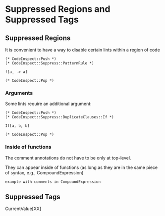 
# Suppressed Regions and Suppressed Tags

## Suppressed Regions

It is convenient to have a way to disable certain lints within a region of code


```
(* CodeInspect::Push *)
(* CodeInspect::Suppress::PatternRule *)

f[a_ -> a]

(* CodeInspect::Pop *)
```



### Arguments

Some lints require an additional argument:

```
(* CodeInspect::Push *)
(* CodeInspect::Suppress::DuplicateClauses::If *)

If[a, b, b]

(* CodeInspect::Pop *)
```


### Inside of functions

The comment annotations do not have to be only at top-level.

They can appear inside of functions (as long as they are in the same piece of syntax, e.g., CompoundExpression)

```
example with comments in CompoundExpression
```





## Suppressed Tags

CurrentValue[XX]






